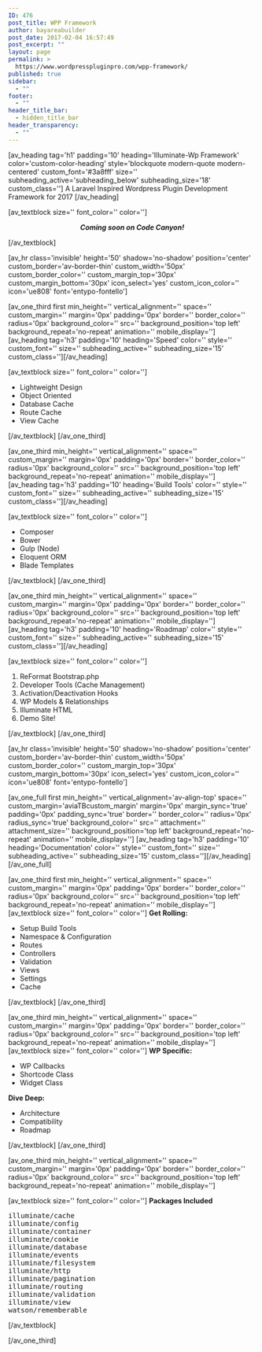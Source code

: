```yaml
---
ID: 476
post_title: WPP Framework
author: bayareabuilder
post_date: 2017-02-04 16:57:49
post_excerpt: ""
layout: page
permalink: >
  https://www.wordpresspluginpro.com/wpp-framework/
published: true
sidebar:
  - ""
footer:
  - ""
header_title_bar:
  - hidden_title_bar
header_transparency:
  - ""
---
```

[av_heading tag='h1' padding='10' heading='Illuminate-Wp Framework' color='custom-color-heading' style='blockquote modern-quote modern-centered' custom_font='#3a8fff' size='' subheading_active='subheading_below' subheading_size='18' custom_class='']
A Laravel Inspired Wordpress Plugin Development Framework for 2017
[/av_heading]

[av_textblock size='' font_color='' color='']
<p style="text-align: center;"><strong><em>Coming soon on Code Canyon!</em></strong></p>
[/av_textblock]

[av_hr class='invisible' height='50' shadow='no-shadow' position='center' custom_border='av-border-thin' custom_width='50px' custom_border_color='' custom_margin_top='30px' custom_margin_bottom='30px' icon_select='yes' custom_icon_color='' icon='ue808' font='entypo-fontello']

[av_one_third first min_height='' vertical_alignment='' space='' custom_margin='' margin='0px' padding='0px' border='' border_color='' radius='0px' background_color='' src='' background_position='top left' background_repeat='no-repeat' animation='' mobile_display='']
[av_heading tag='h3' padding='10' heading='Speed' color='' style='' custom_font='' size='' subheading_active='' subheading_size='15' custom_class=''][/av_heading]

[av_textblock size='' font_color='' color='']
<ul>
 	<li>Lightweight Design</li>
 	<li>Object Oriented</li>
 	<li>Database Cache</li>
 	<li>Route Cache</li>
 	<li>View Cache</li>
</ul>
[/av_textblock]
[/av_one_third]

[av_one_third min_height='' vertical_alignment='' space='' custom_margin='' margin='0px' padding='0px' border='' border_color='' radius='0px' background_color='' src='' background_position='top left' background_repeat='no-repeat' animation='' mobile_display='']
[av_heading tag='h3' padding='10' heading='Build Tools' color='' style='' custom_font='' size='' subheading_active='' subheading_size='15' custom_class=''][/av_heading]

[av_textblock size='' font_color='' color='']
<ul>
 	<li>Composer</li>
 	<li>Bower</li>
 	<li>Gulp (Node)</li>
 	<li>Eloquent ORM</li>
 	<li>Blade Templates</li>
</ul>
[/av_textblock]
[/av_one_third]

[av_one_third min_height='' vertical_alignment='' space='' custom_margin='' margin='0px' padding='0px' border='' border_color='' radius='0px' background_color='' src='' background_position='top left' background_repeat='no-repeat' animation='' mobile_display='']
[av_heading tag='h3' padding='10' heading='Roadmap' color='' style='' custom_font='' size='' subheading_active='' subheading_size='15' custom_class=''][/av_heading]

[av_textblock size='' font_color='' color='']
<ol>
 	<li>ReFormat Bootstrap.php</li>
 	<li>Developer Tools (Cache Management)</li>
 	<li>Activation/Deactivation Hooks</li>
 	<li>WP Models &amp; Relationships</li>
 	<li>Illuminate HTML</li>
 	<li>Demo Site!</li>
</ol>
[/av_textblock]
[/av_one_third]

[av_hr class='invisible' height='50' shadow='no-shadow' position='center' custom_border='av-border-thin' custom_width='50px' custom_border_color='' custom_margin_top='30px' custom_margin_bottom='30px' icon_select='yes' custom_icon_color='' icon='ue808' font='entypo-fontello']

[av_one_full first min_height='' vertical_alignment='av-align-top' space='' custom_margin='aviaTBcustom_margin' margin='0px' margin_sync='true' padding='0px' padding_sync='true' border='' border_color='' radius='0px' radius_sync='true' background_color='' src='' attachment='' attachment_size='' background_position='top left' background_repeat='no-repeat' animation='' mobile_display='']
[av_heading tag='h3' padding='10' heading='Documentation' color='' style='' custom_font='' size='' subheading_active='' subheading_size='15' custom_class=''][/av_heading]
[/av_one_full]

[av_one_third first min_height='' vertical_alignment='' space='' custom_margin='' margin='0px' padding='0px' border='' border_color='' radius='0px' background_color='' src='' background_position='top left' background_repeat='no-repeat' animation='' mobile_display='']
[av_textblock size='' font_color='' color='']
<strong>Get Rolling:</strong>
<ul>
 	<li>Setup Build Tools</li>
 	<li>Namespace &amp; Configuration</li>
 	<li>Routes</li>
 	<li>Controllers</li>
 	<li>Validation</li>
 	<li>Views</li>
 	<li>Settings</li>
 	<li>Cache</li>
</ul>
[/av_textblock]
[/av_one_third]

[av_one_third min_height='' vertical_alignment='' space='' custom_margin='' margin='0px' padding='0px' border='' border_color='' radius='0px' background_color='' src='' background_position='top left' background_repeat='no-repeat' animation='' mobile_display='']
[av_textblock size='' font_color='' color='']
<strong>WP Specific:</strong>
<ul>
 	<li>WP Callbacks</li>
 	<li>Shortcode Class</li>
 	<li>Widget Class</li>
</ul>
<strong>Dive Deep:</strong>
<ul>
 	<li>Architecture</li>
 	<li>Compatibility</li>
 	<li>Roadmap</li>
</ul>
[/av_textblock]
[/av_one_third]

[av_one_third min_height='' vertical_alignment='' space='' custom_margin='' margin='0px' padding='0px' border='' border_color='' radius='0px' background_color='' src='' background_position='top left' background_repeat='no-repeat' animation='' mobile_display='']

[av_textblock size='' font_color='' color='']
<strong>Packages Included</strong>
<pre>illuminate/cache
illuminate/config
illuminate/container
illuminate/cookie
illuminate/database
illuminate/events
illuminate/filesystem
illuminate/http
illuminate/pagination
illuminate/routing
illuminate/validation
illuminate/view
watson/rememberable</pre>
[/av_textblock]

[/av_one_third]